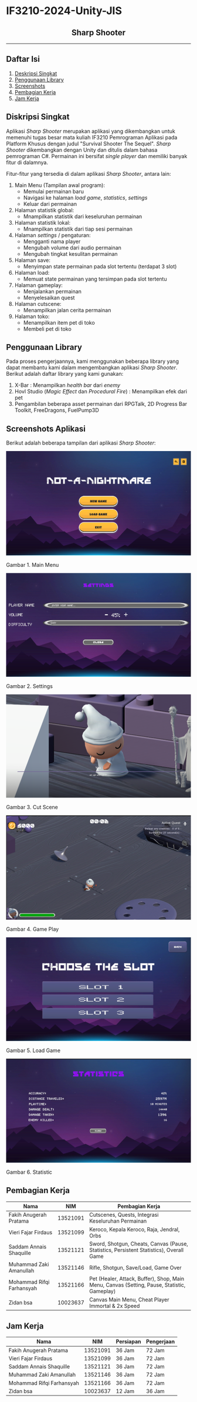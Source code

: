 # IF3210-2024-Unity-JIS
<h2 align="center">
    Sharp Shooter<br/>
</h2>
<hr>

## Daftar Isi
1. [Deskripsi Singkat](#deskripsi-singkat)
2. [Penggunaan Library](#penggunaan-library)
3. [Screenshots](#screenshots)
4. [Pembagian Kerja](#pembagian-kerja)
5. [Jam Kerja](#jam-kerja)

<a name="deskripsi-singkat"></a>

## Diskripsi Singkat
Aplikasi _Sharp Shooter_ merupakan aplikasi yang dikembangkan untuk memenuhi tugas besar mata kuliah IF3210 Pemrograman Aplikasi pada Platform Khusus dengan judul "Survival Shooter The Sequel". _Sharp Shooter_ dikembangkan dengan Unity dan ditulis dalam bahasa pemrograman C#. Permainan ini bersifat _single player_ dan memiliki banyak fitur di dalamnya.

Fitur-fitur yang tersedia di dalam aplikasi _Sharp Shooter_, antara lain:
1. Main Menu (Tampilan awal program):
    - Memulai permainan baru
    - Navigasi ke halaman _load game_, _statistics_, _settings_
    - Keluar dari permainan
2. Halaman statistik global:
    - Mnampilkan statistik dari keseluruhan permainan
3. Halaman statistik lokal:
    - Mnampilkan statistik dari tiap sesi permainan
4. Halaman _settings_ / pengaturan:
    - Mengganti nama player
    - Mengubah volume dari audio permainan
    - Mengubah tingkat kesulitan permainan
5. Halaman save:
    - Menyimpan state permainan pada slot tertentu (terdapat 3 slot)
6. Halaman load:
    - Memuat state permainan yang tersimpan pada slot tertentu
7. Halaman gameplay:
    - Menjalankan permainan
    - Menyelesaikan quest
8. Halaman cutscene:
    - Menampilkan jalan cerita permainan
9. Halaman toko:
    - Menampilkan item pet di toko
    - Membeli pet di toko

<a name="penggunaan-library"></a>

## Penggunaan Library
Pada proses pengerjaannya, kami menggunakan beberapa library yang dapat membantu kami dalam mengembangkan aplikasi _Sharp Shooter_. Berikut adalah daftar library yang kami gunakan:
1. X-Bar : Menampilkan _health bar_ dari _enemy_
2. Hovl Studio (_Magic Effect_ dan _Procedural Fire_) : Menampilkan efek dari pet
3. Pengambilan beberapa asset permainan dari RPGTalk, 2D Progress Bar Toolkit, FreeDragons, FuelPump3D

<a name="screenshots"></a>

## Screenshots Aplikasi
Berikut adalah beberapa tampilan dari aplikasi _Sharp Shooter_:
<p>
  <img src="/screenshots/SS1.png/">
  <p>Gambar 1. Main Menu</p>
  <nl>
  <img src="/screenshots/SS2.png/">
  <p>Gambar 2. Settings</p>
  <nl>
  <img src="/screenshots/SS3.png/">
  <p>Gambar 3. Cut Scene</p>
  <nl>
  <img src="/screenshots/SS4.png/">
  <p>Gambar 4. Game Play</p>
  <nl>
  <img src="/screenshots/SS5.png/">
  <p>Gambar 5. Load Game</p>
  <nl>
  <img src="/screenshots/SS6.png/">
  <p>Gambar 6. Statistic</p>
  <nl>
</p>

<a name="pembagian-kerja"></a>

## Pembagian Kerja
| Nama                        | NIM      | Pembagian Kerja                                                                             |
| --------------------------- | -------- | ------------------------------------------------------------------------------------------- |
| Fakih Anugerah Pratama      | 13521091 | Cutscenes, Quests, Integrasi Keseluruhan Permainan                                          |
| Vieri Fajar Firdaus         | 13521099 | Keroco, Kepala Keroco, Raja, Jendral, Orbs                                                  |
| Saddam Annais Shaquille     | 13521121 | Sword, Shotgun, Cheats, Canvas (Pause, Statistics, Persistent Statistics), Overall Game     |
| Muhammad Zaki Amanullah     | 13521146 | Rifle, Shotgun, Save/Load, Game Over                                                        |
| Mohammad Rifqi Farhansyah   | 13521166 | Pet (Healer, Attack, Buffer), Shop, Main Menu, Canvas (Setting, Pause, Statistic, Gameplay) |
| Zidan bsa                   | 10023637 | Canvas Main Menu, Cheat Player Immortal & 2x Speed                                          |

<a name="jam-kerja"></a>

## Jam Kerja
| Nama                        | NIM      | Persiapan | Pengerjaan |
| --------------------------- | -------- | --------- | ---------- |
| Fakih Anugerah Pratama      | 13521091 | 36 Jam    | 72 Jam     |
| Vieri Fajar Firdaus         | 13521099 | 36 Jam    | 72 Jam     |
| Saddam Annais Shaquille     | 13521121 | 36 Jam    | 72 Jam     |
| Muhammad Zaki Amanullah     | 13521146 | 36 Jam    | 72 Jam     |
| Mohammad Rifqi Farhansyah   | 13521166 | 36 Jam    | 72 Jam     |
| Zidan bsa                   | 10023637 | 12 Jam    | 36 Jam     |